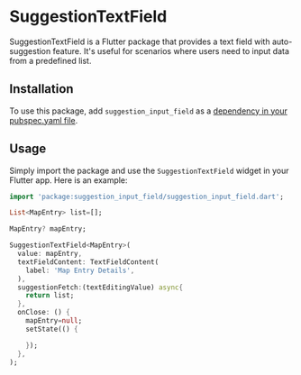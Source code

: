 # SuggestionTextField

SuggestionTextField is a Flutter package that provides a text field with auto-suggestion feature. It's useful for scenarios where users need to input data from a predefined list.

## Installation

To use this package, add `suggestion_input_field` as a [dependency in your pubspec.yaml file](https://flutter.dev/docs/development/packages-and-plugins/using-packages).

## Usage

Simply import the package and use the `SuggestionTextField` widget in your Flutter app. Here is an example:

```dart
import 'package:suggestion_input_field/suggestion_input_field.dart';

List<MapEntry> list=[];

MapEntry? mapEntry;

SuggestionTextField<MapEntry>(
  value: mapEntry,
  textFieldContent: TextFieldContent(
    label: 'Map Entry Details',
  ),
  suggestionFetch:(textEditingValue) async{
    return list;
  },
  onClose: () {
    mapEntry=null;
    setState(() {

    });
  },
);